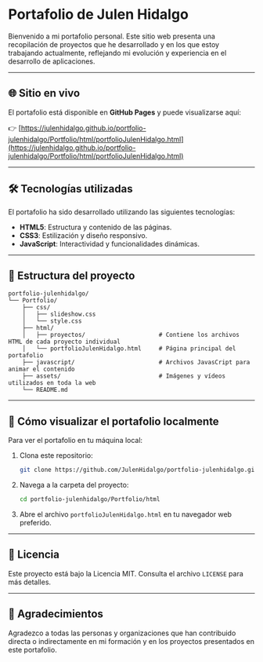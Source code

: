 # Portafolio de Julen Hidalgo

Bienvenido a mi portafolio personal. Este sitio web presenta una recopilación de proyectos que he desarrollado y en los que estoy trabajando actualmente, reflejando mi evolución y experiencia en el desarrollo de aplicaciones.

---

## 🌐 Sitio en vivo

El portafolio está disponible en **GitHub Pages** y puede visualizarse aquí:

👉 [https://julenhidalgo.github.io/portfolio-julenhidalgo/Portfolio/html/portfolioJulenHidalgo.html](https://julenhidalgo.github.io/portfolio-julenhidalgo/Portfolio/html/portfolioJulenHidalgo.html)

---

## 🛠️ Tecnologías utilizadas

El portafolio ha sido desarrollado utilizando las siguientes tecnologías:

- **HTML5**: Estructura y contenido de las páginas.
- **CSS3**: Estilización y diseño responsivo.
- **JavaScript**: Interactividad y funcionalidades dinámicas.

---

## 📂 Estructura del proyecto

```
portfolio-julenhidalgo/
└── Portfolio/
    ├── css/
    │   ├── slideshow.css
    │   └── style.css
    ├── html/
    │   ├── proyectos/                     # Contiene los archivos HTML de cada proyecto individual
    │   └── portfolioJulenHidalgo.html     # Página principal del portafolio
    ├── javascript/                        # Archivos JavasCript para animar el contenido
    ├── assets/                            # Imágenes y vídeos utilizados en toda la web
    └── README.md
```

---

## 🚀 Cómo visualizar el portafolio localmente

Para ver el portafolio en tu máquina local:

1. Clona este repositorio:

   ```bash
   git clone https://github.com/JulenHidalgo/portfolio-julenhidalgo.git
   ```

2. Navega a la carpeta del proyecto:

   ```bash
   cd portfolio-julenhidalgo/Portfolio/html
   ```

3. Abre el archivo `portfolioJulenHidalgo.html` en tu navegador web preferido.

---

## 📄 Licencia

Este proyecto está bajo la Licencia MIT. Consulta el archivo `LICENSE` para más detalles.

---

## 🙏 Agradecimientos

Agradezco a todas las personas y organizaciones que han contribuido directa o indirectamente en mi formación y en los proyectos presentados en este portafolio.
